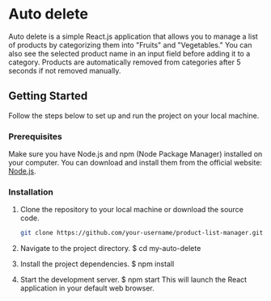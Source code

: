 # Auto delete

Auto delete is a simple React.js application that allows you to manage a list of products by categorizing them into "Fruits" and "Vegetables." You can also see the selected product name in an input field before adding it to a category. Products are automatically removed from categories after 5 seconds if not removed manually.

## Getting Started

Follow the steps below to set up and run the project on your local machine.

### Prerequisites

Make sure you have Node.js and npm (Node Package Manager) installed on your computer. You can download and install them from the official website: [Node.js](https://nodejs.org/).

### Installation

1. Clone the repository to your local machine or download the source code.

   ```bash
   git clone https://github.com/your-username/product-list-manager.git

2. Navigate to the project directory.
    $ cd my-auto-delete
3. Install the project dependencies.
    $ npm install
4. Start the development server.
    $ npm start
This will launch the React application in your default web browser. 